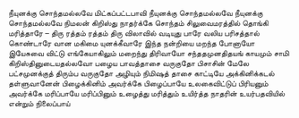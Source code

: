 
நீயுனக்கு சொந்தமல்லவே மிட்கப்பட்டபாவி நீயுனக்கு சொந்தமல்லவே
நீயுனக்கு சொந்தமல்லவே
நிமலன் கிறிஸ்து நாதர்க்கே சொந்தம்
சிலுவைமரத்தில் தொங்கி மரித்தாரே – திரு
ரத்தம் ரத்தம் திரு விலாவில் வடியுது பாரே
வலிய பரிசத்தால் கொண்டாரே
வான மகிமை யுனக்கீவாரே
இந்த நன்றியை மறந்த போனாயோ
இயேசுவை விட்டு எங்கேயாகிலும்
மறைந்து திரிவாயோ
சந்ததமுனதிதயங் காயமும்
சாமி கிறிஸ்தினுடையதல்லவோ
பழைய பாவத்தாசை வருகுதோ
பிசாசின் மேலே பட்சமுனக்குத்
திரும்ப வருகுதோ
அழியும் நிமிஷத் தாசை காட்டியே
அக்கினிக்கடல் தள்ளுவானேன்
பிழைக்கினிம் அவர்க்கே பிழைப்பாயே
உலகைவிட்டுப் பிரியனும்
அவர்க்கே மரிப்பாயே மரிப்பினும்
உழைத்து மரித்தும் உயிர்த்த நாதரின்
உயர்பதவியில் என்றும் நிலைப்பாய்


